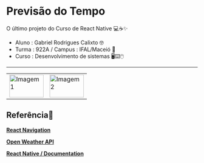 # Previsão do Tempo
O último projeto do Curso de React Native 💻☕✨

- Aluno : Gabriel Rodrigues Calixto 🤓
- Turma : 922A / Campus : IFAL/Maceió 🏫
- Curso : Desenvolvimento de sistemas 🖥️⌨️🖱️

<hr>

<table>
  <tr>
    <td><img src="https://upload.wikimedia.org/wikipedia/commons/1/18/React_Native_Logo.png" alt="Imagem 1" width="90" height="60"></td>
    <td><img src="https://www2.ifal.edu.br/acesso-a-sistemas/logo2.png/@@images/image.png" alt="Imagem 2" width="90" height="60"></td>
  </tr>
</table>


## Referência📌
**[React Navigation](https://reactnavigation.org/)**

**[Open Weather API](https://openweathermap.org/current)**

**[React Native / Documentation](https://reactnative.dev/)**
